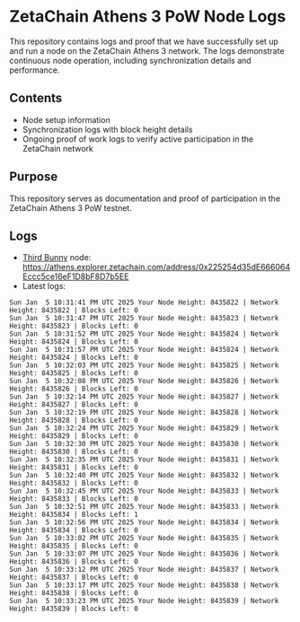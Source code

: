 # ZetaChain Athens 3 PoW Node Logs
This repository contains logs and proof that we have successfully set up and run a node on the ZetaChain Athens 3 network. The logs demonstrate continuous node operation, including synchronization details and performance.

## Contents
- Node setup information
- Synchronization logs with block height details
- Ongoing proof of work logs to verify active participation in the ZetaChain network

## Purpose
This repository serves as documentation and proof of participation in the ZetaChain Athens 3 PoW testnet.

## Logs

- [Third Bunny](https://thirdbunny.xyz/) node: https://athens.explorer.zetachain.com/address/0x225254d35dE666064Eccc5ce16eF1D8bF8D7b5EE
- Latest logs:
```
Sun Jan  5 10:31:41 PM UTC 2025 Your Node Height: 8435822 | Network Height: 8435822 | Blocks Left: 0
Sun Jan  5 10:31:47 PM UTC 2025 Your Node Height: 8435823 | Network Height: 8435823 | Blocks Left: 0
Sun Jan  5 10:31:52 PM UTC 2025 Your Node Height: 8435824 | Network Height: 8435824 | Blocks Left: 0
Sun Jan  5 10:31:57 PM UTC 2025 Your Node Height: 8435824 | Network Height: 8435824 | Blocks Left: 0
Sun Jan  5 10:32:03 PM UTC 2025 Your Node Height: 8435825 | Network Height: 8435825 | Blocks Left: 0
Sun Jan  5 10:32:08 PM UTC 2025 Your Node Height: 8435826 | Network Height: 8435826 | Blocks Left: 0
Sun Jan  5 10:32:14 PM UTC 2025 Your Node Height: 8435827 | Network Height: 8435827 | Blocks Left: 0
Sun Jan  5 10:32:19 PM UTC 2025 Your Node Height: 8435828 | Network Height: 8435828 | Blocks Left: 0
Sun Jan  5 10:32:24 PM UTC 2025 Your Node Height: 8435829 | Network Height: 8435829 | Blocks Left: 0
Sun Jan  5 10:32:30 PM UTC 2025 Your Node Height: 8435830 | Network Height: 8435830 | Blocks Left: 0
Sun Jan  5 10:32:35 PM UTC 2025 Your Node Height: 8435831 | Network Height: 8435831 | Blocks Left: 0
Sun Jan  5 10:32:40 PM UTC 2025 Your Node Height: 8435832 | Network Height: 8435832 | Blocks Left: 0
Sun Jan  5 10:32:45 PM UTC 2025 Your Node Height: 8435833 | Network Height: 8435833 | Blocks Left: 0
Sun Jan  5 10:32:51 PM UTC 2025 Your Node Height: 8435833 | Network Height: 8435834 | Blocks Left: 1
Sun Jan  5 10:32:56 PM UTC 2025 Your Node Height: 8435834 | Network Height: 8435834 | Blocks Left: 0
Sun Jan  5 10:33:02 PM UTC 2025 Your Node Height: 8435835 | Network Height: 8435835 | Blocks Left: 0
Sun Jan  5 10:33:07 PM UTC 2025 Your Node Height: 8435836 | Network Height: 8435836 | Blocks Left: 0
Sun Jan  5 10:33:12 PM UTC 2025 Your Node Height: 8435837 | Network Height: 8435837 | Blocks Left: 0
Sun Jan  5 10:33:17 PM UTC 2025 Your Node Height: 8435838 | Network Height: 8435838 | Blocks Left: 0
Sun Jan  5 10:33:23 PM UTC 2025 Your Node Height: 8435839 | Network Height: 8435839 | Blocks Left: 0
```
